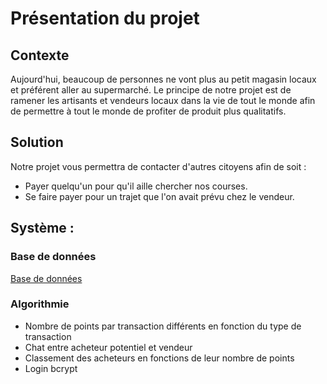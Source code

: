 # Présentation du projet

## Contexte

Aujourd'hui, beaucoup de personnes ne vont plus au petit magasin locaux et préférent aller au supermarché. Le principe de notre projet est de ramener les artisants et vendeurs locaux dans la vie de tout le monde afin de permettre à tout le monde de profiter de produit plus qualitatifs.

## Solution

Notre projet vous permettra de contacter d'autres citoyens afin de soit :

- Payer quelqu'un pour qu'il aille chercher nos courses.
- Se faire payer pour un trajet que l'on avait prévu chez le vendeur.

## Système :

### Base de données

[Base de données](./Base%20de%20donne%CC%81es%208f9b886f8c664d90a622cdc2437af808.md)

### Algorithmie

- Nombre de points par transaction différents en fonction du type de transaction
- Chat entre acheteur potentiel et vendeur
- Classement des acheteurs en fonctions de leur nombre de points
- Login bcrypt